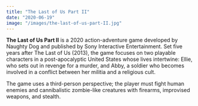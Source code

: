 ```yaml
---
title: "The Last of Us Part II"
date: "2020-06-19"
image: "/images/the-last-of-us-part-II.jpg"
---
```


**The Last of Us Part II** is a 2020 action-adventure game developed by Naughty Dog and published by Sony Interactive Entertainment. Set five years after The Last of Us (2013), the game focuses on two playable characters in a post-apocalyptic United States whose lives intertwine: Ellie, who sets out in revenge for a murder, and Abby, a soldier who becomes involved in a conflict between her militia and a religious cult.

The game uses a third-person perspective; the player must fight human enemies and cannibalistic zombie-like creatures with firearms, improvised weapons, and stealth.
